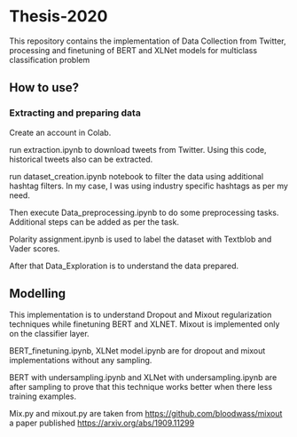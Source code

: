 # Thesis-2020
This repository contains the implementation of Data Collection from Twitter, processing and finetuning of BERT and XLNet models for multiclass classification problem
## How to use?
### Extracting and preparing data
Create an account in Colab.

run extraction.ipynb to download tweets from Twitter. Using this code, historical tweets also can be extracted.

run dataset_creation.ipynb notebook to filter the data using additional hashtag filters. In my case, I was using industry specific hashtags as per my need.

Then execute Data_preprocessing.ipynb to do some preprocessing tasks. Additional steps can be added as per the task.

Polarity assignment.ipynb is used to label the dataset with Textblob and Vader scores.

After that Data_Exploration is to understand the data prepared.

## Modelling
This implementation is to understand Dropout and Mixout regularization techniques while finetuning BERT and XLNET. Mixout is implemented only on the classifier layer.

BERT_finetuning.ipynb, XLNet model.ipynb are for dropout and mixout implementations without any sampling. 

BERT with undersampling.ipynb and XLNet with undersampling.ipynb are after sampling to prove that this technique works better when there less training examples.

Mix.py and mixout.py are taken from https://github.com/bloodwass/mixout a paper published https://arxiv.org/abs/1909.11299


